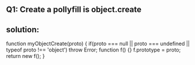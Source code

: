## Q1: Create a pollyfill is object.create 
## solution:

function myObjectCreate(proto) {
  if(proto === null || proto === undefined || typeof proto !== 'object')
    throw Error;
  function f() {}
  f.prototype = proto;
  return new f();
}